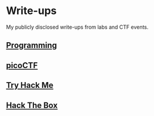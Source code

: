 # Write-ups
My publicly disclosed write-ups from labs and CTF events.

## [Programming](https://github.com/hermh4cks/Write-ups/tree/main/Programing-Examples)

## [picoCTF](https://github.com/hermh4cks/Write-ups/tree/main/picoCTF)

## [Try Hack Me](https://github.com/hermh4cks/Write-ups/tree/main/TryHackMe)

## [Hack The Box](https://github.com/hermh4cks/Write-ups/new/main/Hack-The-Box)

